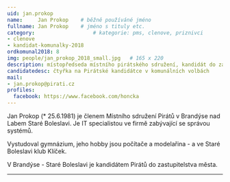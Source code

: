 ```yaml
---
uid: jan.prokop
name:     Jan Prokop  	# běžně používáné jméno
fullname: Jan Prokop  	# jméno s tituly etc.
category:                   # kategorie: pms, clenove, priznivci
- clenove
- kandidat-komunalky-2018
ordkomunal2018: 8
img: people/jan_prokop_2018_small.jpg   # 165 x 220
description: místopředseda místního pirátského sdružení, kandidát do zastupitelstva, povoláním podnikatel v dřevozpracujícím průmyslu  # kratký popis, max 160 znaků
candidatedesc: čtyřka na Pirátské kandidátce v komunálních volbách
mail:
- jan.prokop@pirati.cz
profiles:
  facebook: https://www.facebook.com/honcka
---
```


Jan Prokop (* 25.6.1981) je členem Místního sdružení Pirátů v Brandýse nad Labem Staré Boleslavi. Je IT specialistou ve firmě zabývající se správou systémů.

Vystudoval gymnázium, jeho hobby jsou počítače a modelařina - a ve Staré Boleslavi klub Klíček.

V Brandýse - Staré Boleslavi je kandidátem Pirátů do zastupitelstva města.

---

